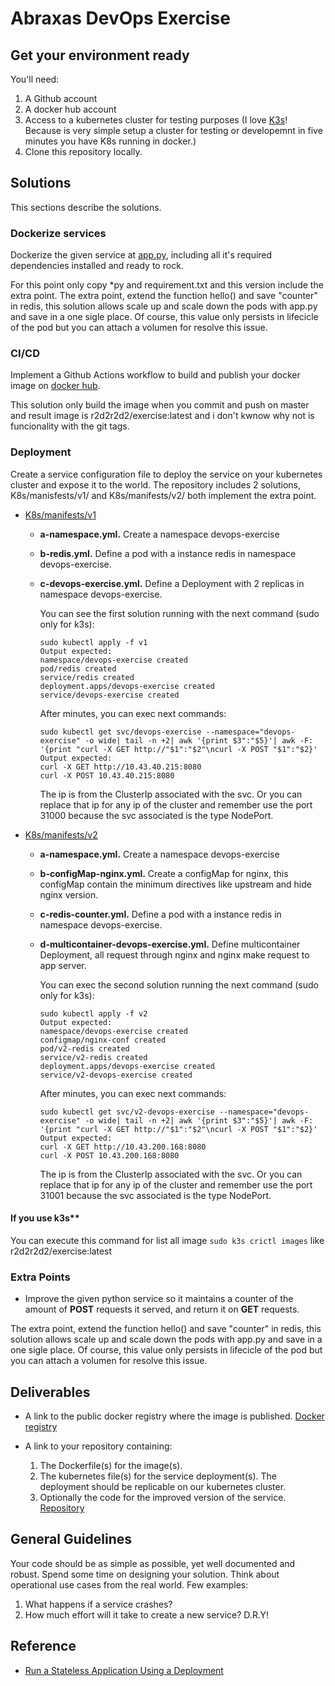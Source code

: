 # Abraxas DevOps Exercise

## Get your environment ready

You'll need:

1. A Github account
2. A docker hub account
3. Access to a kubernetes cluster for testing purposes (I love [K3s](https://github.com/rancher/k3s)! Because is very simple setup a cluster for testing or developemnt in five minutes you have K8s running in docker.)
4. Clone this repository locally.

## Solutions

This sections describe the solutions.


### Dockerize services

Dockerize the given service at [app.py](app.py), including all it's required dependencies installed and ready to rock.

For this point only copy *py and requirement.txt and this version include the extra point. 
The extra point, extend the function hello() and save "counter" in redis, this solution allows scale up and scale down the pods with app.py and save in a one sigle place. Of course, this value only persists in lifecicle of the pod but you can attach a volumen for resolve this issue.



### CI/CD

Implement a Github Actions workflow to build and publish your docker image on [docker hub](https://hub.docker.com/).

This solution only build the image when you commit and push on master and result image is r2d2r2d2/exercise:latest and i don't kwnow why not is funcionality with the git tags.

### Deployment

Create a service configuration file to deploy the service on your kubernetes cluster and expose it to the world.
The repository includes 2 solutions, K8s/manisfests/v1/ and K8s/manifests/v2/ both implement the extra point.

- [K8s/manifests/v1](https://github.com/arthur-rock/devops-exercise/tree/master/K8s/manifests/v1)
	- **a-namespace.yml.** Create a namespace devops-exercise
	- **b-redis.yml.** Define a pod with a instance redis in namespace devops-exercise.
	- **c-devops-exercise.yml.** Define a Deployment with 2 replicas in namespace devops-exercise. 
	
		You can see the first solution running with the next command (sudo only for k3s):
		```
		sudo kubectl apply -f v1
		Output expected:
		namespace/devops-exercise created
		pod/redis created
		service/redis created
		deployment.apps/devops-exercise created
		service/devops-exercise created
		```
		After minutes, you can exec next commands:
		```
		sudo kubectl get svc/devops-exercise --namespace="devops-exercise" -o wide| tail -n +2| awk '{print $3":"$5}'| awk -F: '{print "curl -X GET http://"$1":"$2"\ncurl -X POST "$1":"$2}'
		Output expected:
		curl -X GET http://10.43.40.215:8080
		curl -X POST 10.43.40.215:8080
		```
		The ip is from the ClusterIp associated with the svc. 
		Or you can replace that ip for any ip of the cluster and remember use the port 31000 because the svc associated is the type NodePort.

- [K8s/manifests/v2](https://github.com/arthur-rock/devops-exercise/tree/master/K8s/manifests/v2)
	- **a-namespace.yml.** Create a namespace devops-exercise
	- **b-configMap-nginx.yml.** Create a configMap for nginx, this configMap contain the minimum directives like upstream  and hide nginx version.
	- **c-redis-counter.yml.** Define a pod with a instance redis in namespace devops-exercise.
	- **d-multicontainer-devops-exercise.yml.** Define multicontainer Deployment, all request through nginx and nginx make request to app server.
	
		You can exec the second solution running the next command (sudo only for k3s):
		```
		sudo kubectl apply -f v2
		Output expected:
		namespace/devops-exercise created
		configmap/nginx-conf created
		pod/v2-redis created
		service/v2-redis created
		deployment.apps/devops-exercise created
		service/v2-devops-exercise created
		```
		After minutes, you can exec next commands:
		```
		sudo kubectl get svc/v2-devops-exercise --namespace="devops-exercise" -o wide| tail -n +2| awk '{print $3":"$5}'| awk -F: '{print "curl -X GET http://"$1":"$2"\ncurl -X POST "$1":"$2}'
		Output expected:
		curl -X GET http://10.43.200.168:8080
		curl -X POST 10.43.200.168:8080
		```
		The ip is from the ClusterIp associated with the svc. 
		Or you can replace that ip for any ip of the cluster and remember use the port 31001 because the svc associated is the type NodePort.
		
#### If you use k3s**

You can execute this command for list all image `sudo k3s crictl images` like r2d2r2d2/exercise:latest

  

### Extra Points

- Improve the given python service so it maintains a counter of the amount of **POST** requests it served, and return it on **GET** requests.

The extra point, extend the function hello() and save "counter" in redis, this solution allows scale up and scale down the pods with app.py and save in a one sigle place. Of course, this value only persists in lifecicle of the pod but you can attach a volumen for resolve this issue. 


## Deliverables

- A link to the public docker registry where the image is published.
  [Docker registry](https://hub.docker.com/repository/docker/r2d2r2d2/exercise)

- A link to your repository containing:

    1. The Dockerfile(s) for the image(s).
    2. The kubernetes file(s) for the service deployment(s). The deployment should be replicable on our kubernetes cluster.
    3. Optionally the code for the improved version of the service.
	[Repository](https://github.com/arthur-rock/devops-exercise)

## General Guidelines

Your code should be as simple as possible, yet well documented and robust.
Spend some time on designing your solution. Think about operational use cases from the real world. Few examples:

1. What happens if a service crashes?
2. How much effort will it take to create a new service? D.R.Y!

## Reference

- [Run a Stateless Application Using a Deployment](https://kubernetes.io/docs/tasks/run-application/run-stateless-application-deployment/)

